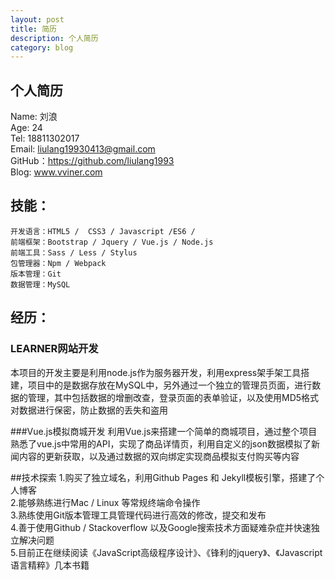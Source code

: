 ```yaml
---
layout: post
title: 简历
description: 个人简历
category: blog
---
```


## 个人简历 
Name: 刘浪 <br>
Age:  24 <br>
Tel: 18811302017 <br>
Email: liulang19930413@gmail.com <br>
GitHub：https://github.com/liulang1993 <br>
Blog: www.vviner.com


## 技能：

	开发语言：HTML5 /  CSS3 / Javascript /ES6 /
	前端框架：Bootstrap / Jquery / Vue.js / Node.js
	前端工具：Sass / Less / Stylus
	包管理器：Npm / Webpack
	版本管理：Git
	数据管理：MySQL	
	

## 经历：

### LEARNER网站开发
本项目的开发主要是利用node.js作为服务器开发，利用express架手架工具搭建，项目中的是数据存放在MySQL中，另外通过一个独立的管理员页面，进行数据的管理，其中包括数据的增删改查，登录页面的表单验证，以及使用MD5格式对数据进行保密，防止数据的丢失和盗用

###Vue.js模拟商城开发
利用Vue.js来搭建一个简单的商城项目，通过整个项目熟悉了vue.js中常用的API，实现了商品详情页，利用自定义的json数据模拟了新闻内容的更新获取，以及通过数据的双向绑定实现商品模拟支付购买等内容

##技术探索
1.购买了独立域名，利用Github Pages 和 Jekyll模板引擎，搭建了个人博客<br>
2.能够熟练进行Mac / Linux 等常规终端命令操作<br>
3.熟练使用Git版本管理工具管理代码进行高效的修改，提交和发布<br>
4.善于使用Github / Stackoverflow 以及Google搜索技术方面疑难杂症并快速独立解决问题<br>
5.目前正在继续阅读《JavaScript高级程序设计》、《锋利的jquery》、《Javascript语言精粹》几本书籍


